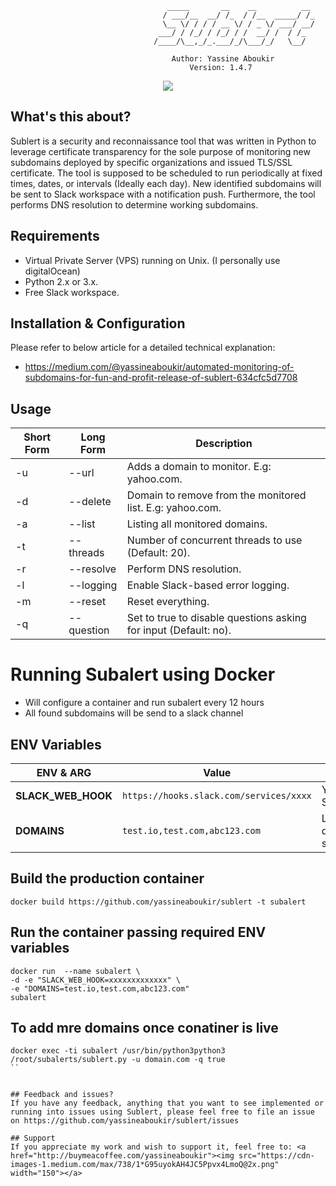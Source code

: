                                        _____       __    __          __
                                      / ___/__  __/ /_  / /__  _____/ /_
                                      \__ \/ / / / __ \/ / _ \/ ___/ __/
                                     ___/ / /_/ / /_/ / /  __/ /  / /_
                                    /____/\__,_/_.___/_/\___/_/   \__/

                                        Author: Yassine Aboukir
                                            Version: 1.4.7
<p align="center"><a href="https://twitter.com/yassineaboukir" target="_blank"><img src="https://img.shields.io/twitter/follow/yassineaboukir.svg?logo=twitter"></a></p>

## What's this about?
Sublert is a security and reconnaissance tool that was written in Python to leverage certificate transparency for the sole purpose of monitoring new subdomains deployed by specific organizations and issued TLS/SSL certificate. The tool is supposed to be scheduled to run periodically at fixed times, dates, or intervals (Ideally each day). New identified subdomains will be sent to Slack workspace with a notification push. Furthermore, the tool performs DNS resolution to determine working subdomains.

## Requirements
- Virtual Private Server (VPS) running on Unix. (I personally use digitalOcean)
- Python 2.x or 3.x.
- Free Slack workspace.

## Installation & Configuration
Please refer to below article for a detailed technical explanation:
- https://medium.com/@yassineaboukir/automated-monitoring-of-subdomains-for-fun-and-profit-release-of-sublert-634cfc5d7708

## Usage

Short Form    | Long Form     | Description
------------- | ------------- |-------------
-u            | --url       | Adds a domain to monitor. E.g: yahoo.com.
-d            | --delete      | Domain to remove from the monitored list. E.g: yahoo.com.
-a            | --list       | Listing all monitored domains.
-t            | --threads       | Number of concurrent threads to use (Default: 20).
-r            | --resolve      | Perform DNS resolution.
-l            | --logging     | Enable Slack-based error logging.
-m            | --reset        | Reset everything.
-q            | --question        | Set to true to disable questions asking for input (Default: no).


# Running Subalert using Docker 

- Will configure a container and run subalert every 12 hours
- All found subdomains will be send to a slack channel

## ENV Variables

|ENV & ARG                 |Value                          |Description                                    |
|--------------------------|------------------------------------------|------------------------------------|
|**SLACK_WEB_HOOK**        |`https://hooks.slack.com/services/xxxx`   | Your Slackwebhook                  |
|**DOMAINS**               |`test.io,test.com,abc123.com`             | List of initial domains to scan    |


## Build the production container

```
docker build https://github.com/yassineaboukir/sublert -t subalert
```

## Run the container passing required ENV variables


```Dockerfile:
docker run  --name subalert \
-d -e "SLACK_WEB_HOOK=xxxxxxxxxxxxx" \
-e "DOMAINS=test.io,test.com,abc123.com" 
subalert
```

## To add mre domains once conatiner is live

```
docker exec -ti subalert /usr/bin/python3python3 /root/subalerts/sublert.py -u domain.com -q true
``


## Feedback and issues?
If you have any feedback, anything that you want to see implemented or running into issues using Sublert, please feel free to file an issue on https://github.com/yassineaboukir/sublert/issues

## Support
If you appreciate my work and wish to support it, feel free to: <a href="http://buymeacoffee.com/yassineaboukir"><img src="https://cdn-images-1.medium.com/max/738/1*G95uyokAH4JC5Ppvx4LmoQ@2x.png" width="150"></a>



